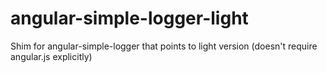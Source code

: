 # angular-simple-logger-light
Shim for angular-simple-logger that points to light version (doesn't require angular.js explicitly)
